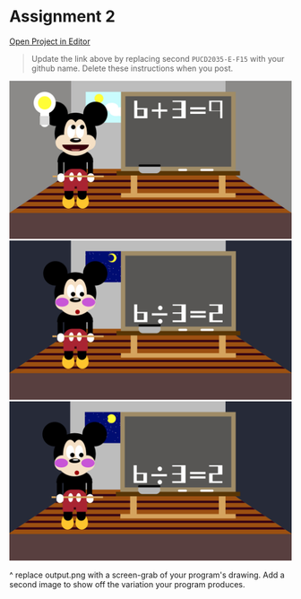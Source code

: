 # Assignment 2

[Open Project in Editor](http://pucd2035-e-f15.github.io/class_notes/p5_lab.html?https://raw.githubusercontent.com/PUCD2035-E-F15/assignment_2/master/sketch.js)

> Update the link above by replacing second `PUCD2035-E-F15` with your github name. Delete these instructions when you post.

![Output](output.png)
![Output](output2.png)
![Output](output3.png)

^ replace output.png with a screen-grab of your program's drawing. Add a second image to show off the variation your program produces.
